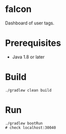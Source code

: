 falcon
=====
Dashboard of user tags.

# Prerequisites
* Java 1.8 or later

# Build
```shell
./gradlew clean build
```

# Run
```shell
./gradlew bootRun
# check localhost:30040
```

